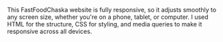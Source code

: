 This FastFoodChaska website is fully responsive, so it adjusts smoothly to any screen size, whether you're on a phone, tablet, or computer. I used HTML for the structure, CSS for styling, and media queries to make it responsive across all devices.
